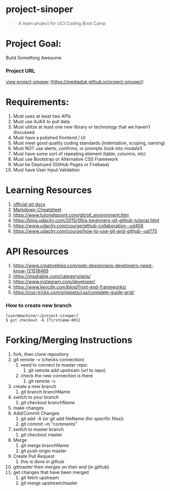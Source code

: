 # project-sinoper
> A team project for UCI Coding Boot Camp

# Project Goal:
Build Something Awesome

### Project URL
[view project-sinoper](https://mediaduk.github.io/project-sinoper/) (https://mediaduk.github.io/project-sinoper/)

# Requirements:
1. Must uses at least two APIs
2. Must use AJAX to pull data
3. Must utilize at least one new library or technology that we haven’t discussed
4. Must have a polished frontend / UI
5. Must meet good quality coding standards (indentation, scoping, naming)
6. Must NOT use alerts, confirms, or prompts (look into modals!)
7. Must have some sort of repeating element (table, columns, etc)
8. Must use Bootstrap or Alternative CSS Framework
9. Must be Deployed (GitHub Pages or Firebase)
10. Must have User Input Validation

# Learning Resources
1. [official git docs](https://git-scm.com/doc)
2. [Markdown-Cheatsheet](https://github.com/adam-p/markdown-here/wiki/Markdown-Cheatsheet)
3. https://www.tutorialspoint.com/git/git_environment.htm
4. https://blog.udacity.com/2015/06/a-beginners-git-github-tutorial.html
5. https://www.udacity.com/course/github-collaboration--ud456
6. https://www.udacity.com/course/how-to-use-git-and-github--ud775

# API Resources
1. https://www.creativebloq.com/web-design/apis-developers-need-know-121518469
2. https://mashable.com/category/apis/
3. https://www.instagram.com/developer/
4. https://www.keycdn.com/blog/front-end-frameworks/
5. https://css-tricks.com/snippets/css/complete-guide-grid/

### How to create new branch
```
[user@machine/~/project-sinoper]
$ git checkout -b [firstname-001]
```
# Forking/Merging Instructions
1. fork, then clone repository
2. git remote -v (checks connection)
    1. need to connect to master repo:
        1. git remote add upstream (url to repo)
    1. check the new connection is there
        1. git remote -v
3. create a new branch
    1. git branch branchName
4. switch to your branch
    1. git checkout branchName
5. make changes
6. Add/Commit Changes
    1. git add -A (or git add fileName (for specific files))
    2. git commit -m "comments"
7. switch to master branch
    1. git checkout master
8. Merge
    1. git merge branchName
    2. git push origin master
9. Create Pull Request
    1. this is done in github
10. gitmaster then merges on their end (in github)
11. get changes that have been merged
    1. git fetch upstream
    2. git merge upstream/master
